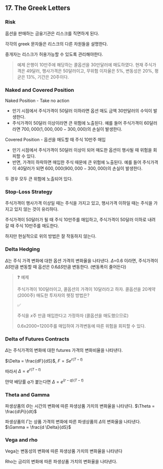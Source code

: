## 17. The Greek Letters

### Risk

옵션을 판매하는 금융기관은 리스크를 직면하게 된다.

각각의 greek 문자들은 리스크의 다른 차원들을 설명한다.

중개자는 리스크가 허용가능할 수 있도록 관리해야한다.

>예제
>은행이 10만주에 해당하는 콜옵션을 30만달러에 매도하였다. 현재 주식가격은 49달러, 행사가격은 50달러이고, 무위험 이자율은 5%, 변동성은 20%, 평균은 13%, 기간은 20주이다. 
>
>

### Naked and Covered Position

Naked Position - Take no action

- 만기 시점에서 주식가격이 50달러 이하라면 옵션 매도 금액 30만달러의 수익이 발생한다.
- 주식가격이 50달러 이상이라면 큰 위험에 노출된다. 예를 들어 주식가격이 60달러라면 $700,000(1,000,000-300,000)$의 손실이 발생한다.

Covered Position - 옵션을 매도할 때 주식 10만주 매입

- 만기 시점에서 주식가격이 50달러 이상이 되어 매도한 옵션이 행사될 때 위험을 회피할 수 있다.
- 반면, 가격이 하락하면 매입한 주식 때문에 큰 위험에 노출된다. 예를 들어 주식가격이 40달러가 되면 $600,000(900,000-300,000)$의 손실이 발생한다.

두 경우 모두 큰 위험에 노출되어 있다.

### Stop-Loss Strategy

주식가격이 행사가격 이상일 때는 주식을 가지고 있고, 행사가격 이하일 때는 주식을 가지고 있지 않는 것이 유리하다.

주식가격이 50달러가 될 때 주식 10만주를 매입하고, 주식가격이 50달러 이하로 내려갈 때 주식 10만주를 매도한다.

하지만 현실적으로 위의 방법은 잘 작동하지 않는다. 

### Delta Hedging

$\Delta$는 주식 가격 변화에 대한 옵션 가격의 변화율을 나타낸다. $\Delta$=0.6 이라면, 주식가격이 $\Delta S$만큼 변동할 때 옵션은 $0.6\Delta S$만큼 변동한다. (변동폭이 줄어든다)

> ❓ 예제
>
> 주식가격이 100달러이고, 콜옵션의 가격이 10달러라고 하자. 콜옵션을 20계약(2000주) 매도한 투자자의 헷징 방법은?
>
> ✅
>
> 주식을 $x$주 만큼 매입한다고 가정하자 (콜옵션을 매도했으므로)
>
> 0.6x2000=1200주를 매입하여 가격변동에 따른 위험을 회피할 수 있다.



### Delta of Futures Contracts

$\Delta$는 주식가격의 변화에 대한 futures 가격의 변화비율을 나타낸다.

$\Delta = \frac{dF}{dS}$, $F = Se^{r(T-t)}$

따라서 $\Delta = e^{r(T-t)}$

먄약 배당률 $q$가 붙는다면 $\Delta = e^{(r-q)(T-t)}$

### Theta and Gamma

파생상품의 $\Theta$는 시간의 변화에 따른 파생상품 가치의 변화율을 나타낸다.
$\Theta = \frac{d\Pi}{dt}$

파생상품의 $\Gamma$는 상품 가격의 변화에 따른 파생상품의 $\Delta$의 변화율을 나타낸다.
$\Gamma = \frac{d \Delta}{dS}$

### Vega and rho

Vega는 변동성의 변화에 따른 파생상품 가치의 변화율을 나타낸다

Rho는 금리의 변화에 따른 파생상품 가치의 변화율을 나타낸다.





